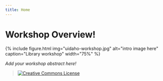 ```yaml
---
title: Home
---
```


# Workshop Overview!

{% include figure.html img="uidaho-workshop.jpg" alt="intro image here" caption="Library workshop" width="75%" %}


*Add your workshop abstract here!*




> <a href="http://creativecommons.org/licenses/by-sa/4.0/" rel="license"><img style="border-width: 0;" src="https://i.creativecommons.org/l/by-sa/4.0/88x31.png" alt="Creative Commons License" /></a>
